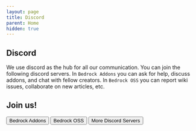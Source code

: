 ```yaml
---
layout: page
title: Discord
parent: Home
hidden: true
---
```


## Discord

We use discord as the hub for all our communication. You can join the following discord servers. In `Bedrock Addons` you can ask for help, discuss addons, and chat with fellow creators. In `Bedrock OSS` you can report wiki issues, collaborate on new articles, etc.

## Join us!

<Button color="blue" link="https://discord.gg/46JUdQb">Bedrock Addons</Button>
<Button color="blue" link="https://discord.gg/XjV87YN">Bedrock OSS</Button>
<Button color="blue" link="/knowledge/useful-links#discord-links">More Discord Servers</Button>

